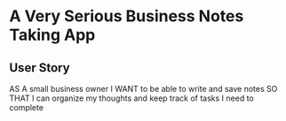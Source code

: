 # A Very Serious Business Notes Taking App 

<h2>User Story</h2>

<p>
AS A small business owner
I WANT to be able to write and save notes
SO THAT I can organize my thoughts and keep track of tasks I need to complete
</p>